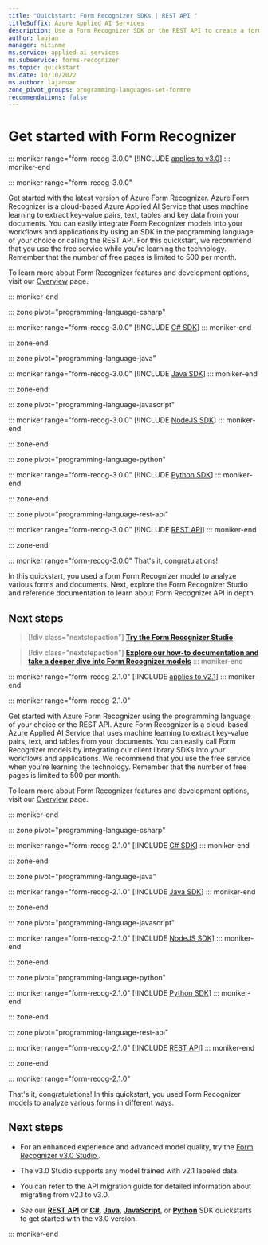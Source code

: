 ```yaml
---
title: "Quickstart: Form Recognizer SDKs | REST API "
titleSuffix: Azure Applied AI Services
description: Use a Form Recognizer SDK or the REST API to create a forms processing app that extracts key data and structure elements from your documents.
author: laujan
manager: nitinme
ms.service: applied-ai-services
ms.subservice: forms-recognizer
ms.topic: quickstart
ms.date: 10/10/2022
ms.author: lajanuar
zone_pivot_groups: programming-languages-set-formre
recommendations: false
---
```


 # Get started with Form Recognizer

::: moniker range="form-recog-3.0.0"
[!INCLUDE [applies to v3.0](../includes/applies-to-v3-0.md)]
::: moniker-end

::: moniker range="form-recog-3.0.0"

Get started with the latest version of Azure Form Recognizer. Azure Form Recognizer is a cloud-based Azure Applied AI Service that uses machine learning to extract key-value pairs, text, tables and key data from your documents. You can easily integrate Form Recognizer models into your workflows and applications by using an SDK in the programming language of your choice or calling the REST API.  For this quickstart, we recommend that you use the free service while you're learning the technology. Remember that the number of free pages is limited to 500 per month.

To learn more about Form Recognizer features and development options, visit our [Overview](../overview.md) page.

::: moniker-end

::: zone pivot="programming-language-csharp"

::: moniker range="form-recog-3.0.0"
[!INCLUDE [C# SDK](includes/v3-csharp-sdk.md)]
::: moniker-end

::: zone-end

::: zone pivot="programming-language-java"

::: moniker range="form-recog-3.0.0"
[!INCLUDE [Java SDK](includes/v3-java-sdk.md)]
::: moniker-end

::: zone-end

::: zone pivot="programming-language-javascript"

::: moniker range="form-recog-3.0.0"
[!INCLUDE [NodeJS SDK](includes/v3-javascript-sdk.md)]
::: moniker-end

::: zone-end

::: zone pivot="programming-language-python"

::: moniker range="form-recog-3.0.0"
[!INCLUDE [Python SDK](includes/v3-python-sdk.md)]
::: moniker-end

::: zone-end

::: zone pivot="programming-language-rest-api"

::: moniker range="form-recog-3.0.0"
[!INCLUDE [REST API](includes/v3-rest-api.md)]
::: moniker-end

::: zone-end

::: moniker range="form-recog-3.0.0"
That's it, congratulations!

In this quickstart, you used a form Form Recognizer model to analyze various forms and documents. Next, explore the Form Recognizer Studio and reference documentation to learn about Form Recognizer API in depth.

## Next steps

>[!div class="nextstepaction"]
> [**Try the Form Recognizer Studio**](https://formrecognizer.appliedai.azure.com/studio)

> [!div class="nextstepaction"]
> [**Explore our how-to documentation and take a deeper dive into Form Recognizer models**](../how-to-guides/use-sdk-rest-api.md?view=form-recog-3.0.0&preserve-view=true)
::: moniker-end

::: moniker range="form-recog-2.1.0"
[!INCLUDE [applies to v2.1](../includes/applies-to-v2-1.md)]
::: moniker-end

::: moniker range="form-recog-2.1.0"

Get started with Azure Form Recognizer using the programming language of your choice or the REST API. Azure Form Recognizer is a cloud-based Azure Applied AI Service that uses machine learning to extract key-value pairs, text, and tables from your documents. You can easily call Form Recognizer models by integrating our client library SDKs into your workflows and applications. We recommend that you use the free service when you're learning the technology. Remember that the number of free pages is limited to 500 per month.

To learn more about Form Recognizer features and development options, visit our [Overview](../overview.md) page.

::: moniker-end

::: zone pivot="programming-language-csharp"

::: moniker range="form-recog-2.1.0"
[!INCLUDE [C# SDK](includes/get-started/csharp.md)]
::: moniker-end

::: zone-end

::: zone pivot="programming-language-java"

::: moniker range="form-recog-2.1.0"
[!INCLUDE [Java SDK](includes/get-started/java.md)]
::: moniker-end

::: zone-end

::: zone pivot="programming-language-javascript"

::: moniker range="form-recog-2.1.0"
[!INCLUDE [NodeJS SDK](includes/get-started/javascript.md)]
::: moniker-end

::: zone-end

::: zone pivot="programming-language-python"

::: moniker range="form-recog-2.1.0"
[!INCLUDE [Python SDK](includes/get-started/python.md)]
::: moniker-end

::: zone-end

::: zone pivot="programming-language-rest-api"

::: moniker range="form-recog-2.1.0"
[!INCLUDE [REST API](includes/get-started/rest-api.md)]
::: moniker-end

::: zone-end

::: moniker range="form-recog-2.1.0"

That's it, congratulations! In this quickstart, you used Form Recognizer models to analyze various forms in different ways.

## Next steps

* For an enhanced experience and advanced model quality, try the [Form Recognizer v3.0 Studio ](https://formrecognizer.appliedai.azure.com/studio).

* The v3.0 Studio supports any model trained with v2.1 labeled data.

* You can refer to the API migration guide for detailed information about migrating from v2.1 to v3.0.
* *See* our [**REST API**](get-started-sdks-rest-api.md?view=form-recog-3.0.0&preserve-view=true) or [**C#**](get-started-sdks-rest-api.md?view=form-recog-3.0.0&preserve-view=true), [**Java**](get-started-sdks-rest-api.md?view=form-recog-3.0.0&preserve-view=true), [**JavaScript**](get-started-sdks-rest-api.md?view=form-recog-3.0.0&preserve-view=true), or [**Python**](get-started-sdks-rest-api.md?view=form-recog-3.0.0&preserve-view=true) SDK quickstarts to get started with the v3.0 version.

::: moniker-end
